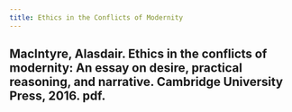 ```yaml
---
title: Ethics in the Conflicts of Modernity
---
```


## MacIntyre, Alasdair. Ethics in the conflicts of modernity: An essay on desire, practical reasoning, and narrative. Cambridge University Press, 2016. pdf.
##